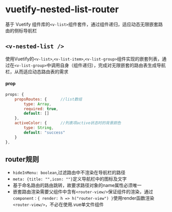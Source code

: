 # vuetify-nested-list-router

基于 Vuetify 组件库的`<v-list>`组件套件，通过组件递归，适应动态无限嵌套路由的侧标导航栏

## `<v-nested-list />`

使用Vuetify的`<v-list>`,`<v-list-item>`,`<v-list-group>`组件实现的嵌套列表，通过在`<v-list-group>`中调用自身（组件递归），完成对无限嵌套的路由表生成导航栏，从而适应动态路由表的需求

#### prop

```javascript
props: {
    propsRoutes: {		//list数组
        type: Array,
        required: true,
        default: []
    },
    activeColor: {		//列表项active状态时的背景颜色
        type: String,
        default: "success"
    }
},
```

## router规则

- `hideInMenu: boolean`,过滤路由中不渲染在导航栏的路径
- `meta: {title: "",icon: ""}`定义导航栏中的图标及文字
- 基于命名路由的路由跳转，故要求路径对象的name属性必须唯一
- 嵌套路由渲染需要父组件中含有`<router-view/>`保证组件的渲染，通过`component：{ render: h => h("router-view") }`使用render函数渲染`<router-view/>`，不必在使用.vue单文件组件